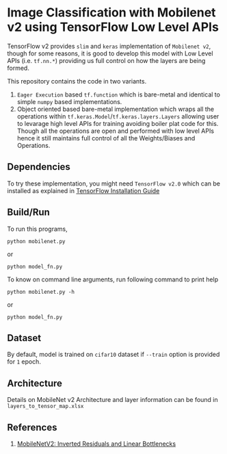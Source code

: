 # Image Classification with Mobilenet v2 using TensorFlow Low Level APIs

TensorFlow v2 provides `slim` and `keras` implementation of `Mobilenet v2`, though for some reasons, it is good to develop this model with Low Level APIs (i.e. `tf.nn.*`) providing us full control on how the layers are being formed.

This repository contains the code in two variants.

1. `Eager Execution` based `tf.function` which is bare-metal and identical to simple `numpy` based implementations.
2. Object oriented based bare-metal implementation which wraps all the operations within `tf.keras.Model`/`tf.keras.layers.Layers` allowing user to levarage high level APIs for training avoiding boiler plat code for this. Though all the operations are open and performed with low level APIs hence it still maintains full control of all the Weights/Biases and Operations.

## Dependencies

To try these implementation, you might need `TensorFlow v2.0` which can be installed as explained in [TensorFlow Installation Guide](https://www.tensorflow.org/install)

## Build/Run

To run this programs,

```
python mobilenet.py
```

or

```
python model_fn.py
```

To know on command line arguments, run following command to print help

```
python mobilenet.py -h
```

or

```
python model_fn.py
```

## Dataset

By default, model is trained on `cifar10` dataset if `--train` option is provided for `1` epoch.


## Architecture

Details on MobileNet v2 Architecture and layer information can be found in `layers_to_tensor_map.xlsx`

## References

1. [MobileNetV2: Inverted Residuals and Linear Bottlenecks](https://arxiv.org/abs/1801.04381)
